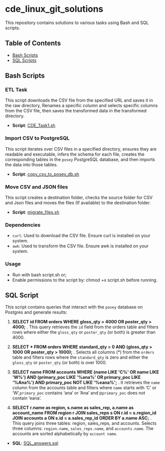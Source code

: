 # cde_linux_git_solutions

This repository contains solutions to various tasks using Bash and SQL scripts.

## Table of Contents

- [Bash Scripts](#bash-scripts)
- [SQL Scripts](#sql-scripts)

## Bash Scripts

### ETL Task

This script downloads the CSV file from the specified URL and saves it in the raw directory, Renames a specific column and selects specific columns from the CSV file, then saves the transformed data in the transformed directory.

- **Script**: [CDE_Task1.sh](cde_linux_git_solutions/Scripts/Bash/CDE_Task1.sh)

### Import CSV to PostgreSQL

This script iterates over CSV files in a specified directory, ensures they are readable and executable, infers the schema for each file, creates the corresponding tables in the `posey` PostgreSQL database, and then imports the data into those tables.

- **Script**: [copy_csv_to_posey_db.sh](cde_linux_git_solutions/Scripts/Bash/copy_csv_to_posey_db.sh)


### Move CSV and JSON files

This script creates a destination folder, checks the source folder for CSV and Json files and moves the files (If available) to the destination folder.

- **Script**: [migrate_files.sh](cde_linux_git_solutions/Scripts/Bash/migrate_files.sh)

### Dependencies
- `curl`: Used to download the CSV file. Ensure curl is installed on your system.
- `awk`: Used to transform the CSV file. Ensure awk is installed on your system.

### Usage
- Run with bash script.sh or;
- Enable permissions to the script by: chmod +x script.sh before running.

## SQL Script

This script contains queries that interact with the `posey` database on Postgres and generate results:

1. **SELECT id
FROM orders
WHERE gloss_qty > 4000 OR poster_qty > 4000;** . This query retrieves the `id` field from the orders table and filters rows where either the `gloss_qty` or `poster_qty` (or both) is greater than 4000.

1. **SELECT *
FROM orders
WHERE standard_qty = 0
AND (gloss_qty > 1000 OR poster_qty > 1000);** . Selects all columns (*) from the `orders` table and filters rows where the `standard_qty` is zero and either the `gloss_qty` or `poster_qty` (or both) is over 1000.


1. **SELECT name
FROM accounts
WHERE (name LIKE 'C%' OR name LIKE 'W%')
  AND (primary_poc LIKE '%ana%' OR primary_poc LIKE '%Ana%')
  AND primary_poc NOT LIKE '%eana%';** . It retrieves the `name` column from the accounts table and filters where `name` starts with ‘C’ or ‘W’,`primary_poc` contains ‘ana’ or ‘Ana’ and p`primary_poc` does not contain ‘eana’.

1. **SELECT
    r.name as region,
    s.name as sales_rep,
    a.name as account_name
FROM
    region r
JOIN
    sales_reps s ON r.id = s.region_id
JOIN
    accounts a ON s.id = a.sales_rep_id
ORDER BY
    a.name ASC;** . This query joins three tables: region, sales_reps, and accounts. Selects three columns: `region.name`, `sales_reps.name`, and `accounts.name`. The accounts are sorted alphabetically by `account name`.


- **SQL**: [SQL_answers.sql](cde_linux_git_solutions/Scripts/Bash/SQL_answers.sql)
